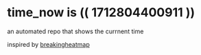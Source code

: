 # time_now is (( 1712804400911 ))

an automated repo that shows the currnent time

inspired by [breakingheatmap](https://github.com/breakingheatmap/breakingheatmap)